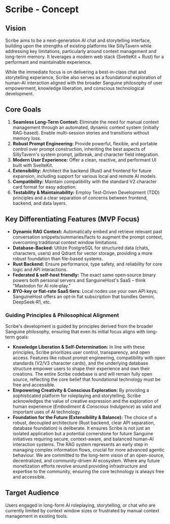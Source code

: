 # Scribe - Concept

## Vision

Scribe aims to be a next-generation AI chat and storytelling interface, building upon the strengths of existing platforms like SillyTavern while addressing key limitations, particularly around context management and long-term memory. It leverages a modern web stack (SvelteKit + Rust) for a performant and maintainable experience.

While the immediate focus is on delivering a best-in-class chat and storytelling experience, Scribe also serves as a foundational exploration of human-AI interaction aligned with the broader Sanguine philosophy of user empowerment, knowledge liberation, and conscious technological development.


## Core Goals

1.  **Seamless Long-Term Context:** Eliminate the need for manual context management through an automated, dynamic context system (initially RAG-based). Enable multi-session stories and transitions without memory loss.
2.  **Robust Prompt Engineering:** Provide powerful, flexible, and portable control over prompt construction, inheriting the best aspects of SillyTavern's system prompt, jailbreak, and character field integration.
3.  **Modern User Experience:** Offer a clean, reactive, and performant UI built with SvelteKit.
4.  **Extensibility:** Architect the backend (Rust) and frontend for future expansion, including support for various local and remote AI models.
5.  **Compatibility:** Maintain compatibility with the standard V2 character card format for easy adoption.
6.  **Testability & Maintainability:** Employ Test-Driven Development (TDD) principles and a clear separation of concerns between frontend, backend, and data layers.

## Key Differentiating Features (MVP Focus)

*   **Dynamic RAG Context:** Automatically embed and retrieve relevant past conversation snippets/summaries/facts to augment the prompt context, overcoming traditional context window limitations.
*   **Database-Backed:** Utilize PostgreSQL for structured data (chats, characters, users) and Qdrant for vector storage, providing a more robust foundation than file-based systems.
*   **Rust Backend:** Ensure performance, type safety, and reliability for core logic and API interactions.
* **Federated & self‑host friendly:** The exact same open‑source binary powers both personal servers and SanguineHost's SaaS – think "Mastodon for AI role‑play."
* **BYO‑key or flat‑rate SaaS tiers:** Local nodes use your own API keys; SanguineHost offers an opt‑in flat subscription that bundles Gemini, DeepSeek‑R1, etc.

### Guiding Principles & Philosophical Alignment

Scribe's development is guided by principles derived from the broader Sanguine philosophy, ensuring that even its initial focus aligns with long-term goals:

*   **Knowledge Liberation & Self-Determination:** In line with these principles, Scribe prioritizes user control, transparency, and open access. Features like robust prompt engineering, compatibility with open standards (V2/V3 character cards), and the underlying database structure empower users to shape their experience and own their creations. The entire Scribe codebase is and will remain fully open source, reflecting the core belief that foundational technology must be free and accessible.
*   **Empowering Creativity & Conscious Exploration:** By providing a sophisticated platform for roleplaying and storytelling, Scribe acknowledges the value of creative expression and the exploration of human experience (*Embodiment & Conscious Indulgence*) as valid and important uses of AI technology.
*   **Foundation for the Future (Extensibility & Balance):** The choice of a robust, decoupled architecture (Rust backend, clear API separation, database foundation) is deliberate. It ensures Scribe is not just an isolated application but a potential cornerstone for future Sanguine initiatives requiring secure, context-aware, and balanced human-AI interaction systems. The RAG system represents an early step in managing complex information flows, crucial for more advanced agentic behaviour. We are committed to the long-term vision of an open-source, decentralized, and community-driven AI ecosystem. Where any future monetization efforts revolve around providing infrastructure and expertise to the community, ensuring the core technology is always free and accessible.

## Target Audience

Users engaged in long-form AI roleplaying, storytelling, or chat who are currently limited by context window sizes or frustrated by manual context management in existing tools.